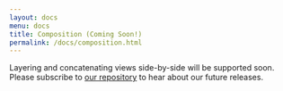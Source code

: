 ```yaml
---
layout: docs
menu: docs
title: Composition (Coming Soon!)
permalink: /docs/composition.html
---
```


Layering and concatenating views side-by-side will be supported soon. Please subscribe to [our repository](https://github.com/vega/vega-lite) to hear about our future releases.
